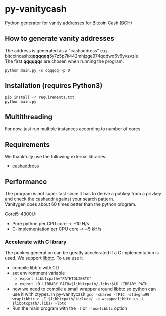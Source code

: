 # py-vanitycash
Python generator for vanity addresses for Bitcoin Cash (BCH)

## How to generate vanity addresses
The address is generated as a "cashaddress" e.g. bitcoincash:q**qqqqqq**5y7z5p7k442mhjzge974qqdwd6v6yvzvzls  
The first **qqqqqq**s are chosen when running the program:
```
python main.py -s qqqqqq -p 0
```

## Installation (requires Python3)
```
pip install -r requirements.txt
python main.py
```

## Multithreading
For now, just run multiple instances according to number of cores

## Requirements
We thankfully use the following external libraries:  
 * [cashaddress](https://github.com/oskyk/cashaddress)

## Performance
The program is not super fast since it has to derive a pubkey from a privkey and check the cashaddr against your search pattern.  
Vanitygen does about 60 times better than the python program.  

Corei5-4300U:
 * Pure python      per CPU core -> ~10 H/s
 * C-implementation per CPU core -> ~5 kH/s
 
### Accelerate with C library

The pubkey generation can be greatly accelerated if a C implementation is used. We support [libbtc](https://github.com/libbtc/libbtc). To use use it
 * compile libbtc with CLI
 * set environtment variable
   * `export libbtcpath="PATHTOLIBBTC"`
   * `export LD_LIBRARY_PATH=$libbtcpath/.libs:$LD_LIBRARY_PATH`
 * now we need to compile a small wrapper around libbtc so python can use it with ctypes. In py-vanitycash
 `gcc -shared -fPIC -std=gnu99 wraplibbtc.c -I $libbtcpath/include/ -o wrappedlibbtc.so -L $libbtcpath/.libs/ -lbtc`
 * Run the main program with the `-l` or `--uselibbtc` option

